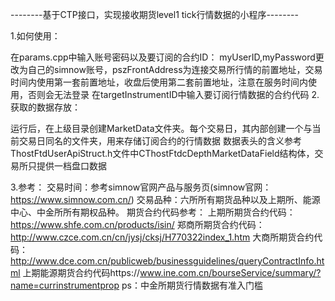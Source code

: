 --------基于CTP接口，实现接收期货level1 tick行情数据的小程序--------


1.如何使用：

在params.cpp中输入账号密码以及要订阅的合约ID：
myUserID,myPassword更改为自己的simnow账号，pszFrontAddress为连接交易所行情的前置地址，交易时间内使用第一套前置地址，收盘后使用第二套前置地址，注意在服务时间内使用，否则会无法登录
在targetInstrumentID中输入要订阅行情数据的合约代码
2.获取的数据存放：

运行后，在上级目录创建MarketData文件夹。每个交易日，其内部创建一个与当前交易日同名的文件夹，用来存储订阅合约的行情数据
数据表头的含义参考ThostFtdUserApiStruct.h文件中CThostFtdcDepthMarketDataField结构体，交易所只提供一档盘口数据


3.参考：
交易时间：参考simnow官网产品与服务页(simnow官网：https://www.simnow.com.cn/)
交易品种：六所所有期货品种以及上期所、能源中心、中金所所有期权品种。
期货合约代码参考：
上期所期货合约代码：https://www.shfe.com.cn/products/isin/
郑商所期货合约代码：http://www.czce.com.cn/cn/jysj/cksj/H770322index_1.htm
大商所期货合约代码：http://www.dce.com.cn/publicweb/businessguidelines/queryContractInfo.html
上期能源期货合约代码https://www.ine.com.cn/bourseService/summary/?name=currinstrumentprop
ps：中金所期货行情数据有准入门槛

